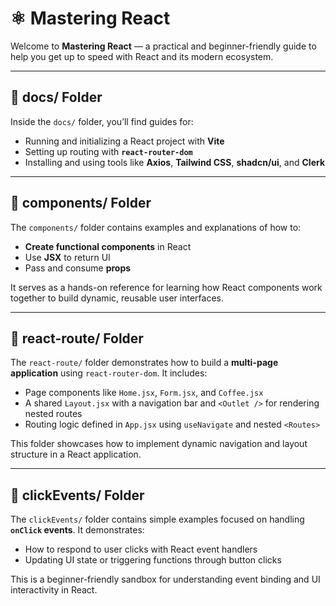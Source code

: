 # ⚛️ Mastering React

Welcome to **Mastering React** — a practical and beginner-friendly guide to help you get up to speed with React and its modern ecosystem.

---

## 📁 docs/ Folder

Inside the `docs/` folder, you’ll find guides for:

- Running and initializing a React project with **Vite**
- Setting up routing with **`react-router-dom`**
- Installing and using tools like **Axios**, **Tailwind CSS**, **shadcn/ui**, and **Clerk**

---

## 📁 components/ Folder

The `components/` folder contains examples and explanations of how to:

- **Create functional components** in React
- Use **JSX** to return UI
- Pass and consume **props**

It serves as a hands-on reference for learning how React components work together to build dynamic, reusable user interfaces.

---

## 📁 react-route/ Folder

The `react-route/` folder demonstrates how to build a **multi-page application** using `react-router-dom`. It includes:

- Page components like `Home.jsx`, `Form.jsx`, and `Coffee.jsx`
- A shared `Layout.jsx` with a navigation bar and `<Outlet />` for rendering nested routes
- Routing logic defined in `App.jsx` using `useNavigate` and nested `<Routes>`

This folder showcases how to implement dynamic navigation and layout structure in a React application.

---

## 📁 clickEvents/ Folder

The `clickEvents/` folder contains simple examples focused on handling **`onClick` events**. It demonstrates:

- How to respond to user clicks with React event handlers
- Updating UI state or triggering functions through button clicks

This is a beginner-friendly sandbox for understanding event binding and UI interactivity in React.
